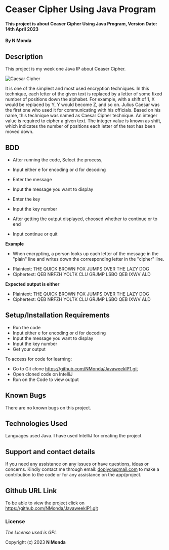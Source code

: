 # Ceaser Cipher Using Java Program

#### This project is about Ceaser Cipher Using Java Program, Version Date: 14th April 2023

#### By **N Monda**

## Description

This project is my week one Java IP about Ceaser Cipher.


![Caesar Cipher](https://upload.wikimedia.org/wikipedia/commons/thumb/4/4a/Caesar_cipher_left_shift_of_3.svg/320px-Caesar_cipher_left_shift_of_3.svg.png)



It is one of the simplest and most used encryption techniques. In this technique, each letter of the given text is replaced by a letter of some fixed
number of positions down the alphabet. For example, with a shift of 1, X would be replaced by Y, Y would become Z, and so on. Julius Caesar was the first
one who used it for communicating with his officials. Based on his name, this technique was named as Caesar Cipher technique.
An integer value is required to cipher a given text. The integer value is known as shift, which indicates the number of positions each letter of the text
has been moved down.

## BDD
* After running the code, Select the process,
- Input either e for encoding or d for decoding

* Enter the message
- Input the message you want to display

* Enter the key
- Input the key number

* After getting the output displayed, choosed whether to continue or to end
- Input continue or quit

**Example**
* When encrypting, a person looks up each letter of the message in the "plain"
  line and writes down the corresponding letter in the "cipher" line.
- Plaintext:  THE QUICK BROWN FOX JUMPS OVER THE LAZY DOG
- Ciphertext: QEB NRFZH YOLTK CLU GRJMP LSBO QEB IXWV ALD

**Expected output is either**

- Plaintext:  THE QUICK BROWN FOX JUMPS OVER THE LAZY DOG
- Ciphertext: QEB NRFZH YOLTK CLU GRJMP LSBO QEB IXWV ALD


## Setup/Installation Requirements
- Run the code
- Input either e for encoding or d for decoding
- Input the message you want to display
- Input the key number
- Get your output

To access for code for learning:

- Go to Git clone https://github.com/NMonda/JavaweekIP1.git
- Open cloned code on IntelliJ
- Run on the Code to view output

## Known Bugs

There are no known bugs on this project.

## Technologies Used

Languages used Java. I have used IntelliJ for creating the project

## Support and contact details

If you need any assistance on any issues or have questions, ideas or concerns. Kindly contact me through email: dopiyo@gmail.com to make a contribution to the code or for any assistance on the app/project.

## Github URL Link

To be able to view the project click on https://github.com/NMonda/JavaweekIP1.git
### License

_The License used is GPL_

Copyright (c) 2023 **N Monda**